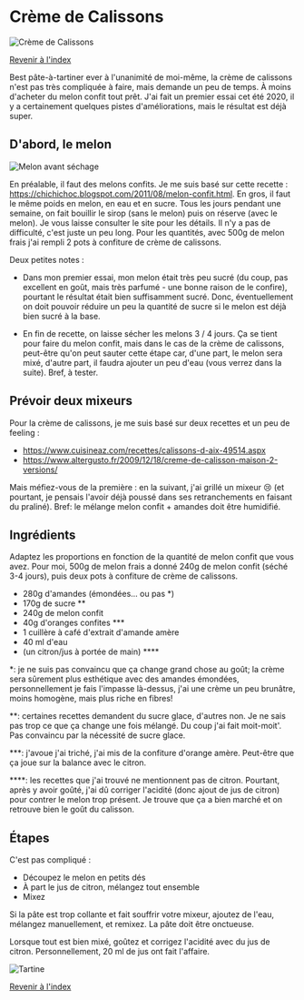 # Crème de Calissons

![Crème de Calissons](./images/creme-calisson.jpg)

[Revenir à l'index](..)

Best pâte-à-tartiner ever à l'unanimité de moi-même, la crème de calissons n'est pas très compliquée à faire, mais demande un peu de temps. À moins d'acheter du melon confit tout prêt. J'ai fait un premier essai cet été 2020, il y a certainement quelques pistes d'améliorations, mais le résultat est déjà super.

## D'abord, le melon

![Melon avant séchage](./images/melons-confits.jpg)

En préalable, il faut des melons confits. Je me suis basé sur cette recette : https://chichichoc.blogspot.com/2011/08/melon-confit.html. En gros, il faut le même poids en melon, en eau et en sucre. Tous les jours pendant une semaine, on fait bouillir le sirop (sans le melon) puis on réserve (avec le melon). Je vous laisse consulter le site pour les détails. Il n'y a pas de difficulté, c'est juste un peu long. Pour les quantités, avec 500g de melon frais j'ai rempli 2 pots à confiture de crème de calissons.

Deux petites notes :

- Dans mon premier essai, mon melon était très peu sucré (du coup, pas excellent en goût, mais très parfumé - une bonne raison de le confire), pourtant le résultat était bien suffisamment sucré. Donc, éventuellement on doit pouvoir réduire un peu la quantité de sucre si le melon est déjà bien sucré à la base.

- En fin de recette, on laisse sécher les melons 3 / 4 jours. Ça se tient pour faire du melon confit, mais dans le cas de la crème de calissons, peut-être qu'on peut sauter cette étape car, d'une part, le melon sera mixé, d'autre part, il faudra ajouter un peu d'eau (vous verrez dans la suite). Bref, à tester.

## Prévoir deux mixeurs

Pour la crème de calissons, je me suis basé sur deux recettes et un peu de feeling :

- https://www.cuisineaz.com/recettes/calissons-d-aix-49514.aspx
- https://www.altergusto.fr/2009/12/18/creme-de-calisson-maison-2-versions/

Mais méfiez-vous de la première : en la suivant, j'ai grillé un mixeur 😢 (et pourtant, je pensais l'avoir déjà poussé dans ses retranchements en faisant du praliné). Bref: le mélange melon confit + amandes doit être humidifié.

## Ingrédients

Adaptez les proportions en fonction de la quantité de melon confit que vous avez. Pour moi, 500g de melon frais a donné 240g de melon confit (séché 3-4 jours), puis deux pots à confiture de crème de calissons.

- 280g d'amandes (émondées... ou pas *)
- 170g de sucre **
- 240g de melon confit
- 40g d'oranges confites ***
- 1 cuillère à café d'extrait d'amande amère
- 40 ml d'eau
- (un citron/jus à portée de main) ****

*: je ne suis pas convaincu que ça change grand chose au goût; la crème sera sûrement plus esthétique avec des amandes émondées, personnellement je fais l'impasse là-dessus, j'ai une crème un peu brunâtre, moins homogène, mais plus riche en fibres!

**: certaines recettes demandent du sucre glace, d'autres non. Je ne sais pas trop ce que ça change une fois mélangé. Du coup j'ai fait moit-moit'. Pas convaincu par la nécessité de sucre glace.

***: j'avoue j'ai triché, j'ai mis de la confiture d'orange amère. Peut-être que ça joue sur la balance avec le citron.

****: les recettes que j'ai trouvé ne mentionnent pas de citron. Pourtant, après y avoir goûté, j'ai dû corriger l'acidité (donc ajout de jus de citron) pour contrer le melon trop présent. Je trouve que ça a bien marché et on retrouve bien le goût du calisson.

## Étapes

C'est pas compliqué :

- Découpez le melon en petits dés
- À part le jus de citron, mélangez tout ensemble
- Mixez

Si la pâte est trop collante et fait souffrir votre mixeur, ajoutez de l'eau, mélangez manuellement, et remixez. La pâte doit être onctueuse.

Lorsque tout est bien mixé, goûtez et corrigez l'acidité avec du jus de citron. Personnellement, 20 ml de jus ont fait l'affaire.

![Tartine](./images/creme-calisson-2.jpg)

[Revenir à l'index](..)
